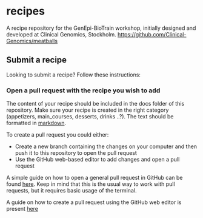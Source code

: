 # recipes

A recipe repository for the GenEpi-BioTrain workshop, initially designed and developed at Clinical Genomics, Stockholm. https://github.com/Clinical-Genomics/meatballs

## Submit a recipe

Looking to submit a recipe? Follow these instructions:

### Open a pull request with the recipe you wish to add

The content of your recipe should be included in the docs folder of this repository. Make sure your recipe is created in the right category (appetizers, main_courses, desserts, drinks ..?). The text should be formatted in [markdown](https://www.markdownguide.org/basic-syntax/).

To create a pull request you could either:
- Create a new branch containing the changes on your computer and then push it to this repository to open the pull request
- Use the GitHub web-based editor to add changes and open a pull request

A simple guide on how to open a general pull request in GitHub can be found [here](https://opensource.com/article/19/7/create-pull-request-github). Keep in mind that this is the usual way to work with pull requests, but it requires basic usage of the terminal.

A guide on how to create a pull request using the GitHub web editor is present [here](https://docs.github.com/en/codespaces/the-githubdev-web-based-editor)



